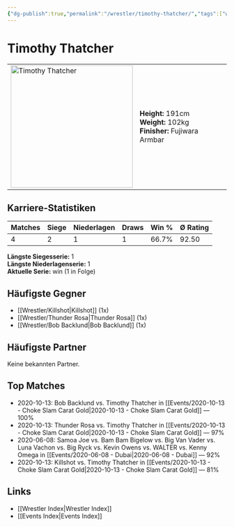 ```yaml
---
{"dg-publish":true,"permalink":"/wrestler/timothy-thatcher/","tags":["wrestler"],"noteIcon":"","created":"2025-08-11T09:33:21.554+02:00"}
---
```



# Timothy Thatcher

<table>
<tr>
<td><img src="Timothy Thatcher.png" width="280" alt="Timothy Thatcher"></td>
<td>
<b>Height:</b> 191cm<br>
<b>Weight:</b> 102kg<br>
<b>Finisher:</b> Fujiwara Armbar<br>
</td>
</tr>
</table>

## Karriere-Statistiken

| Matches | Siege | Niederlagen | Draws | Win % | Ø Rating |
|---------|-------|-------------|-------|-------|-----------|
| 4 | 2 | 1 | 1 | 66.7% | 92.50 |

**Längste Siegesserie:** 1<br>**Längste Niederlagenserie:** 1<br>**Aktuelle Serie:** win (1 in Folge)


## Häufigste Gegner
- [[Wrestler/Killshot\|Killshot]] (1x)
- [[Wrestler/Thunder Rosa\|Thunder Rosa]] (1x)
- [[Wrestler/Bob Backlund\|Bob Backlund]] (1x)

## Häufigste Partner
Keine bekannten Partner.

## Top Matches
- 2020-10-13: Bob Backlund vs. Timothy Thatcher in [[Events/2020-10-13 - Choke Slam Carat Gold\|2020-10-13 - Choke Slam Carat Gold]] — 100%
- 2020-10-13: Thunder Rosa vs. Timothy Thatcher in [[Events/2020-10-13 - Choke Slam Carat Gold\|2020-10-13 - Choke Slam Carat Gold]] — 97%
- 2020-06-08: Samoa Joe vs. Bam Bam Bigelow vs. Big Van Vader vs. Luna Vachon vs. Big Ryck vs. Kevin Owens vs. WALTER vs. Kenny Omega in [[Events/2020-06-08 - Dubai\|2020-06-08 - Dubai]] — 92%
- 2020-10-13: Killshot vs. Timothy Thatcher in [[Events/2020-10-13 - Choke Slam Carat Gold\|2020-10-13 - Choke Slam Carat Gold]] — 81%

## Links
- [[Wrestler Index\|Wrestler Index]]
- [[Events Index\|Events Index]]
